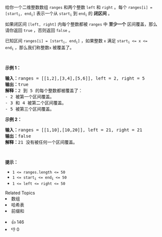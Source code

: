<p>给你一个二维整数数组&nbsp;<code>ranges</code>&nbsp;和两个整数&nbsp;<code>left</code>&nbsp;和&nbsp;<code>right</code>&nbsp;。每个&nbsp;<code>ranges[i] = [start<sub>i</sub>, end<sub>i</sub>]</code>&nbsp;表示一个从&nbsp;<code>start<sub>i</sub></code>&nbsp;到&nbsp;<code>end<sub>i</sub></code>&nbsp;的&nbsp;<strong>闭区间</strong>&nbsp;。</p>

<p>如果闭区间&nbsp;<code>[left, right]</code>&nbsp;内每个整数都被&nbsp;<code>ranges</code>&nbsp;中&nbsp;<strong>至少一个</strong>&nbsp;区间覆盖，那么请你返回&nbsp;<code>true</code>&nbsp;，否则返回&nbsp;<code>false</code>&nbsp;。</p>

<p>已知区间 <code>ranges[i] = [start<sub>i</sub>, end<sub>i</sub>]</code> ，如果整数 <code>x</code> 满足 <code>start<sub>i</sub> &lt;= x &lt;= end<sub>i</sub></code>&nbsp;，那么我们称整数<code>x</code>&nbsp;被覆盖了。</p>

<p>&nbsp;</p>

<p><strong>示例 1：</strong></p>

<pre>
<b>输入：</b>ranges = [[1,2],[3,4],[5,6]], left = 2, right = 5
<b>输出：</b>true
<b>解释：</b>2 到 5 的每个整数都被覆盖了：
- 2 被第一个区间覆盖。
- 3 和 4 被第二个区间覆盖。
- 5 被第三个区间覆盖。
</pre>

<p><strong>示例 2：</strong></p>

<pre>
<b>输入：</b>ranges = [[1,10],[10,20]], left = 21, right = 21
<b>输出：</b>false
<b>解释：</b>21 没有被任何一个区间覆盖。
</pre>

<p>&nbsp;</p>

<p><strong>提示：</strong></p>

<ul> 
 <li><code>1 &lt;= ranges.length &lt;= 50</code></li> 
 <li><code>1 &lt;= start<sub>i</sub> &lt;= end<sub>i</sub> &lt;= 50</code></li> 
 <li><code>1 &lt;= left &lt;= right &lt;= 50</code></li> 
</ul>

<div><div>Related Topics</div><div><li>数组</li><li>哈希表</li><li>前缀和</li></div></div><br><div><li>👍 146</li><li>👎 0</li></div>